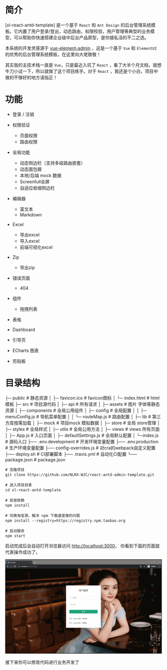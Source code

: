 # 简介

[xl-react-antd-template] 是一个基于 `React` 和 `Ant Design` 的后台管理系统模板。它内置了用户登录/登出，动态路由，权限校验，用户管理等典型的业务模型，可以帮助你快速搭建企业级中后台产品原型，是你接私活的不二之选。

本系统的开发灵感源于 [vue-element-admin](https://github.com/PanJiaChen/vue-element-admin/) ，这是一个基于 `Vue` 和 `ElementUI` 的优秀的后台管理系统模板，在这里向大佬致敬！

其实我的主技术栈一直是 `Vue`，只是最近入坑了 `React` ，看了大半个月文档，就想牛刀小试一下，所以就做了这个项目练手。对于 `React` ，我还是个小白，项目中做的不够好的地方请指正！

# 功能

- 登录 / 注销

- 权限验证
  - 页面权限
  - 路由权限

- 全局功能
  - 动态侧边栏（支持多级路由嵌套）
  - 动态面包屑
  - 本地/后端 mock 数据
  - Screenfull全屏
  - 自适应收缩侧边栏

- 编辑器
  - 富文本
  - Markdown

- Excel
  - 导出excel
  - 导入excel
  - 前端可视化excel

- Zip
  - 导出zip

- 错误页面
  - 404

- 组件
  - 拖拽列表

- 表格
- Dashboard
- 引导页
- ECharts 图表
- 剪贴板

# 目录结构

├─ public                     # 静态资源
│   ├─ favicon.ico            # favicon图标
│   └─ index.html             # html模板
├─ src                        # 项目源代码
│   ├─ api                    # 所有请求
│   ├─ assets                 # 图片 字体等静态资源
│   ├─ components             # 全局公用组件
│   ├─ config                 # 全局配置
│   │   ├─ menuConfig.js      # 导航菜单配置
│   │   └─ routeMap.js        # 路由配置
│   ├─ lib                    # 第三方库按需加载
│   ├─ mock                   # 项目mock 模拟数据
│   ├─ store                  # 全局 store管理
│   ├─ styles                 # 全局样式
│   ├─ utils                  # 全局公用方法
│   ├─ views                  # views 所有页面
│   ├─ App.js                 # 入口页面
│   ├─ defaultSettings.js     # 全局默认配置
│   └─index.js                # 源码入口
├── .env.development          # 开发环境变量配置
├── .env.production           # 生产环境变量配置
├── config-overrides.js       # 对cra的webpack自定义配置
├── deploy.sh                 # CI部署脚本
├── .travis.yml               # 自动化CI配置
└── package.json              # package.json

```
# 克隆项目
git clone https://github.com/NLRX-WJC/react-antd-admin-template.git

# 进入项目目录
cd xl-react-antd-template

# 安装依赖
npm install

# 切换淘宝源，解决 npm 下载速度慢的问题
npm install --registry=https://registry.npm.taobao.org

# 启动服务
npm start
```

启动完成后会自动打开浏览器访问 [http://localhost:3000](http://localhost:3000)， 你看到下面的页面就代表操作成功了。

![](./guide.gif)

接下来你可以修改代码进行业务开发了